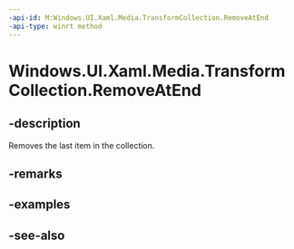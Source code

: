 ```yaml
---
-api-id: M:Windows.UI.Xaml.Media.TransformCollection.RemoveAtEnd
-api-type: winrt method
---
```


<!-- Method syntax
public void RemoveAtEnd()
-->

# Windows.UI.Xaml.Media.TransformCollection.RemoveAtEnd

## -description
Removes the last item in the collection.



## -remarks

## -examples

## -see-also
